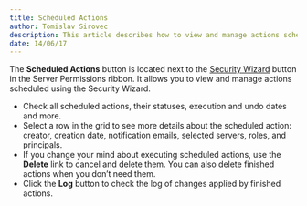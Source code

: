 ```yaml
---
title: Scheduled Actions
author: Tomislav Sirovec
description: This article describes how to view and manage actions scheduled using the Security Managment Wizard
date: 14/06/17
---
```


The __Scheduled Actions__ button is located next to the [Security Wizard](#internal/security-managment/security-managment-wizard) button in the Server Permissions ribbon. It allows you to view and manage actions scheduled using the Security Wizard.

* Check all scheduled actions, their statuses, execution and undo dates and more.
* Select a row in the grid to see more details about the scheduled action: creator, creation date, notification emails, selected servers, roles, and principals.
* If you change your mind about executing scheduled actions, use the __Delete__ link to cancel and delete them. You can also delete finished actions when you don’t need them.
* Click the __Log__ button to check the log of changes applied by finished actions.